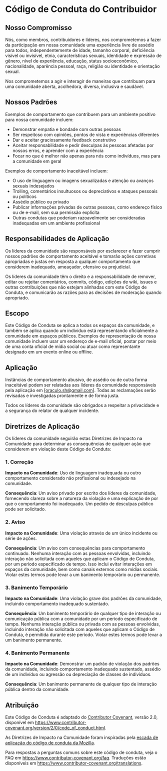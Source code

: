 # Código de Conduta do Contribuidor

## Nosso Compromisso

Nós, como membros, contribuidores e líderes, nos comprometemos a fazer da participação em nossa comunidade uma experiência livre de assédio para todos, independentemente de idade, tamanho corporal, deficiência visível ou invisível, etnia, características sexuais, identidade e expressão de gênero, nível de experiência, educação, status socioeconômico, nacionalidade, aparência pessoal, raça, religião ou identidade e orientação sexual.

Nos comprometemos a agir e interagir de maneiras que contribuam para uma comunidade aberta, acolhedora, diversa, inclusiva e saudável.

## Nossos Padrões

Exemplos de comportamento que contribuem para um ambiente positivo para nossa comunidade incluem:

* Demonstrar empatia e bondade com outras pessoas
* Ser respeitoso com opiniões, pontos de vista e experiências diferentes
* Dar e aceitar graciosamente feedback construtivo
* Aceitar responsabilidade e pedir desculpas às pessoas afetadas por nossos erros, e aprender com a experiência
* Focar no que é melhor não apenas para nós como indivíduos, mas para a comunidade em geral

Exemplos de comportamento inaceitável incluem:

* O uso de linguagem ou imagens sexualizadas e atenção ou avanços sexuais indesejados
* Trolling, comentários insultuosos ou depreciativos e ataques pessoais ou políticos
* Assédio público ou privado
* Publicar informações privadas de outras pessoas, como endereço físico ou de e-mail, sem sua permissão explícita
* Outras condutas que poderiam razoavelmente ser consideradas inadequadas em um ambiente profissional

## Responsabilidades de Aplicação

Os líderes da comunidade são responsáveis por esclarecer e fazer cumprir nossos padrões de comportamento aceitável e tomarão ações corretivas apropriadas e justas em resposta a qualquer comportamento que considerem inadequado, ameaçador, ofensivo ou prejudicial.

Os líderes da comunidade têm o direito e a responsabilidade de remover, editar ou rejeitar comentários, commits, código, edições de wiki, issues e outras contribuições que não estejam alinhadas com este Código de Conduta, e comunicarão as razões para as decisões de moderação quando apropriado.

## Escopo

Este Código de Conduta se aplica a todos os espaços da comunidade, e também se aplica quando um indivíduo está representando oficialmente a comunidade em espaços públicos. Exemplos de representação de nossa comunidade incluem usar um endereço de e-mail oficial, postar por meio de uma conta oficial de mídia social ou atuar como representante designado em um evento online ou offline.

## Aplicação

Instâncias de comportamento abusivo, de assédio ou de outra forma inaceitável podem ser relatadas aos líderes da comunidade responsáveis pela aplicação em [oraculo.sh@gmail.com]. Todas as reclamações serão revisadas e investigadas prontamente e de forma justa.

Todos os líderes da comunidade são obrigados a respeitar a privacidade e a segurança do relator de qualquer incidente.

## Diretrizes de Aplicação

Os líderes da comunidade seguirão estas Diretrizes de Impacto na Comunidade para determinar as consequências de qualquer ação que considerem em violação deste Código de Conduta:

### 1. Correção

**Impacto na Comunidade**: Uso de linguagem inadequada ou outro comportamento considerado não profissional ou indesejado na comunidade.

**Consequência**: Um aviso privado por escrito dos líderes da comunidade, fornecendo clareza sobre a natureza da violação e uma explicação de por que o comportamento foi inadequado. Um pedido de desculpas público pode ser solicitado.

### 2. Aviso

**Impacto na Comunidade**: Uma violação através de um único incidente ou série de ações.

**Consequência**: Um aviso com consequências para comportamento continuado. Nenhuma interação com as pessoas envolvidas, incluindo interação não solicitada com aqueles que aplicam o Código de Conduta, por um período especificado de tempo. Isso inclui evitar interações em espaços da comunidade, bem como canais externos como mídias sociais. Violar estes termos pode levar a um banimento temporário ou permanente.

### 3. Banimento Temporário

**Impacto na Comunidade**: Uma violação grave dos padrões da comunidade, incluindo comportamento inadequado sustentado.

**Consequência**: Um banimento temporário de qualquer tipo de interação ou comunicação pública com a comunidade por um período especificado de tempo. Nenhuma interação pública ou privada com as pessoas envolvidas, incluindo interação não solicitada com aqueles que aplicam o Código de Conduta, é permitida durante este período. Violar estes termos pode levar a um banimento permanente.

### 4. Banimento Permanente

**Impacto na Comunidade**: Demonstrar um padrão de violação dos padrões da comunidade, incluindo comportamento inadequado sustentado, assédio de um indivíduo ou agressão ou depreciação de classes de indivíduos.

**Consequência**: Um banimento permanente de qualquer tipo de interação pública dentro da comunidade.

## Atribuição

Este Código de Conduta é adaptado do [Contributor Covenant][homepage], versão 2.0, disponível em https://www.contributor-covenant.org/version/2/0/code_of_conduct.html.

As Diretrizes de Impacto na Comunidade foram inspiradas pela [escada de aplicação do código de conduta da Mozilla](https://github.com/mozilla/diversity).

[homepage]: https://www.contributor-covenant.org

Para respostas a perguntas comuns sobre este código de conduta, veja o FAQ em https://www.contributor-covenant.org/faq. Traduções estão disponíveis em https://www.contributor-covenant.org/translations.